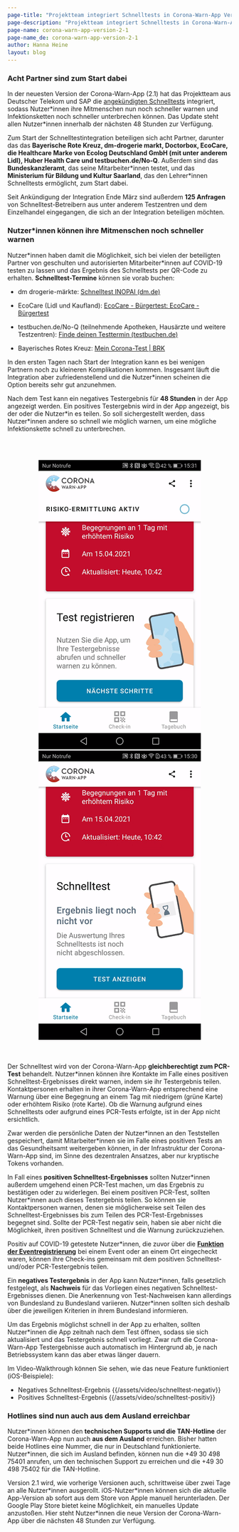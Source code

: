 ```yaml
---
page-title: "Projektteam integriert Schnelltests in Corona-Warn-App Version 2.1"
page-description: "Projektteam integriert Schnelltests in Corona-Warn-App Version 2.1"
page-name: corona-warn-app-version-2-1
page-name_de: corona-warn-app-version-2-1
author: Hanna Heine
layout: blog
---
```


### Acht Partner sind zum Start dabei

In der neuesten Version der Corona-Warn-App (2.1) hat das Projektteam aus Deutscher Telekom und SAP die [angekündigten Schnelltests](https://www.coronawarn.app/de/blog/2021-03-31-corona-warn-app-test-integration/) integriert, sodass Nutzer\*innen ihre Mitmenschen nun noch schneller warnen und Infektionsketten noch schneller unterbrechen können. Das Update steht allen Nutzer\*innen innerhalb der nächsten 48 Stunden zur Verfügung.

<!-- overview -->

Zum Start der Schnelltestintegration beteiligen sich acht Partner, darunter das das **Bayerische Rote Kreuz, dm-drogerie markt, Doctorbox, EcoCare, die Healthcare Marke von Ecolog Deutschland GmbH (mit unter anderem Lidl), Huber Health Care und  testbuchen.de/No-Q**. Außerdem sind das **Bundeskanzleramt**, das seine Mitarbeiter\*innen testet, und das **Ministerium für Bildung und Kultur Saarland**, das den Lehrer\*innen Schnelltests ermöglicht, zum Start dabei.

Seit Ankündigung der Integration Ende März sind außerdem **125 Anfragen** von Schnelltest-Betreibern aus unter anderem Testzentren und dem Einzelhandel eingegangen, die sich an der Integration beteiligen möchten.

### Nutzer\*innen können ihre Mitmenschen noch schneller warnen

Nutzer\*innen haben damit die Möglichkeit, sich bei vielen der beteiligten Partner von geschulten und autorisierten Mitarbeiter\*innen auf COVID-19 testen zu lassen und das Ergebnis des Schnelltests per QR-Code zu erhalten. **Schnelltest-Termine** können sie vorab buchen:

- dm drogerie-märkte: [Schnelltest INOPAI (dm.de)](https://corona-schnelltest-zentren.dm.de/o/dm/login)

- EcoCare (Lidl und Kaufland): [EcoCare - Bürgertest: EcoCare - Bürgertest](https://buergertest.ecocare.center/#c734)

- testbuchen.de/No-Q (teilnehmende Apotheken, Hausärzte und weitere Testzentren): [Finde deinen Testtermin (testbuchen.de)](https://testbuchen.de/#/?zoom=0&lat=47.71401323721353&lng=8.66960999999999)

- Bayerisches Rotes Kreuz: [Mein Corona-Test | BRK](https://meintest.brk.de/)


In den ersten Tagen nach Start der Integration kann es bei wenigen Partnern noch zu kleineren Komplikationen kommen. Insgesamt läuft die Integration aber zufriedenstellend und die Nutzer\*innen scheinen die Option bereits sehr gut anzunehmen.

Nach dem Test kann ein negatives Testergebnis für **48 Stunden** in der App angezeigt werden. Ein positives Testergebnis wird in der App angezeigt, bis der oder die Nutzer\*in es teilen. So soll sichergestellt werden, dass Nutzer\*innen andere so schnell wie möglich warnen, um eine mögliche Infektionskette schnell zu unterbrechen. 

<br></br>
<center><img src="./schnelltest-registrieren.png" title="Schnelltest Registrieren" style="align: center"> <img src="./schnelltest-anzeigen.png" title="Schnelltest Anzeigen" style="align: center"></center>
<br></br>

Der Schnelltest wird von der Corona-Warn-App **gleichberechtigt zum PCR-Test** behandelt. Nutzer*innen können ihre Kontakte im Falle eines positiven Schnelltest-Ergebnisses direkt warnen, indem sie ihr Testergebnis teilen. Kontaktpersonen erhalten in ihrer Corona-Warn-App entsprechend eine Warnung über eine Begegnung an einem Tag mit niedrigem (grüne Karte) oder erhöhtem Risiko (rote Karte). Ob die Warnung aufgrund eines Schnelltests oder aufgrund eines PCR-Tests erfolgte, ist in der App nicht ersichtlich.

Zwar werden die persönliche Daten der Nutzer\*innen an den Teststellen gespeichert, damit Mitarbeiter*innen sie im Falle eines positiven Tests an das Gesundheitsamt weitergeben können, in der Infrastruktur der Corona-Warn-App sind, im Sinne des dezentralen Ansatzes, aber nur kryptische Tokens vorhanden.

In Fall eines **positiven Schnelltest-Ergebnisses** sollten Nutzer\*innen außerdem umgehend einen PCR-Test machen, um das Ergebnis zu bestätigen oder zu widerlegen. Bei einem positiven PCR-Test, sollten Nutzer*innen auch dieses Testergebnis teilen. So können sie Kontaktpersonen warnen, denen sie möglicherweise seit Teilen des Schnelltest-Ergebnisses bis zum Teilen des PCR-Test-Ergebnisses begegnet sind. Sollte der PCR-Test negativ sein, haben sie aber nicht die Möglichkeit, ihren positiven Schnelltest und die Warnung zurückzuziehen.

Positiv auf COVID-19 getestete Nutzer\*innen, die zuvor über die [**Funktion der Eventregistrierung**](https://www.coronawarn.app/de/blog/2021-04-21-corona-warn-app-version-2-0/) bei einem Event oder an einem Ort eingecheckt waren, können ihre  Check-ins gemeinsam mit dem positiven Schnelltest- und/oder PCR-Testergebnis teilen.

Ein **negatives Testergebnis** in der App kann Nutzer\*innen, falls gesetzlich festgelegt, als **Nachweis** für das Vorliegen eines negativen Schnelltest-Ergebnisses dienen. Die Anerkennung von Test-Nachweisen kann allerdings von Bundesland zu Bundesland variieren. Nutzer*innen sollten sich deshalb über die jeweiligen Kriterien in ihrem Bundesland informieren.

Um das Ergebnis möglichst schnell in der App zu erhalten, sollten Nutzer\*innen die App zeitnah nach dem Test öffnen, sodass sie sich aktualisiert und das Testergebnis schnell vorliegt. Zwar ruft die Corona-Warn-App Testergebnisse auch automatisch im Hintergrund ab, je nach Betriebssystem kann das aber etwas länger dauern.

Im Video-Walkthrough können Sie sehen, wie das neue Feature funktioniert (iOS-Beispiele):

- Negatives Schnelltest-Ergebnis {{/assets/video/schnelltest-negativ}}
- Positives Schnelltest-Ergebnis {{/assets/video/schnelltest-positiv}}

### Hotlines sind nun auch aus dem Ausland erreichbar

Nutzer\*innen können den **technischen Supports und die TAN-Hotline** der Corona-Warn-App nun auch **aus dem Ausland** erreichen. Bisher hatten beide Hotlines eine Nummer, die nur in Deutschland funktionierte. Nutzer*innen, die sich im Ausland befinden, können nun die +49 30 498 75401 anrufen, um den technischen Support zu erreichen und die +49 30 498 75402 für die TAN-Hotline.

Version 2.1 wird, wie vorherige Versionen auch, schrittweise über zwei Tage an alle Nutzer\*innen ausgerollt. iOS-Nutzer\*innen können sich die aktuelle App-Version ab sofort aus dem Store von Apple manuell herunterladen. Der Google Play Store bietet keine Möglichkeit, ein manuelles Update anzustoßen. Hier steht Nutzer*innen die neue Version der Corona-Warn-App über die nächsten 48 Stunden zur Verfügung.
